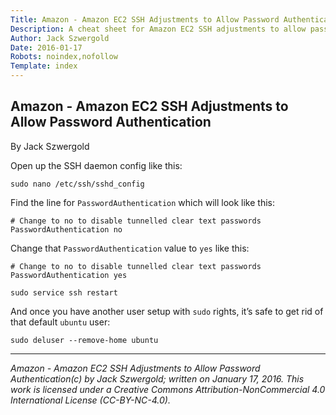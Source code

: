 ```yaml
---
Title: Amazon - Amazon EC2 SSH Adjustments to Allow Password Authentication
Description: A cheat sheet for Amazon EC2 SSH adjustments to allow password authentication.
Author: Jack Szwergold
Date: 2016-01-17
Robots: noindex,nofollow
Template: index
---
```


## Amazon - Amazon EC2 SSH Adjustments to Allow Password Authentication

By Jack Szwergold

Open up the SSH daemon config like this:

    sudo nano /etc/ssh/sshd_config

Find the line for `PasswordAuthentication` which will look like this:

    # Change to no to disable tunnelled clear text passwords
    PasswordAuthentication no

Change that `PasswordAuthentication` value to `yes` like this:

    # Change to no to disable tunnelled clear text passwords
    PasswordAuthentication yes

    sudo service ssh restart

And once you have another user setup with `sudo` rights, it’s safe to get rid of that default `ubuntu` user:

    sudo deluser --remove-home ubuntu

***

*Amazon - Amazon EC2 SSH Adjustments to Allow Password Authentication(c) by Jack Szwergold; written on January 17, 2016. This work is licensed under a Creative Commons Attribution-NonCommercial 4.0 International License (CC-BY-NC-4.0).*
